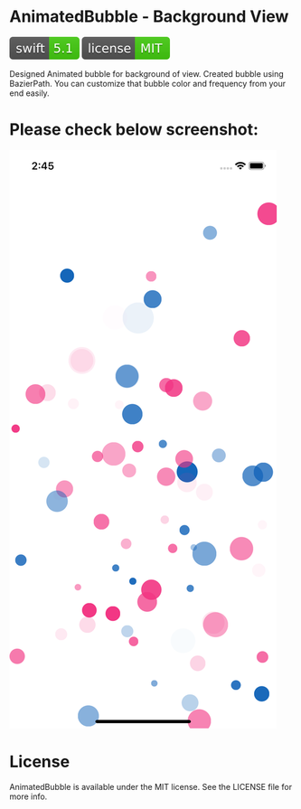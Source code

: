 # AnimatedBubble - Background View
[![Swift Status](https://github.com/HemantDixit10/AnimatedBubble/blob/master/BubbleAnimate/Images/swift.svg)](https://swift.org)
[![Licence Status](https://github.com/HemantDixit10/AnimatedBubble/blob/master/BubbleAnimate/Images/licence.svg)](https://opensource.org/licenses/MIT)

Designed Animated bubble for background of view. Created bubble using BazierPath. You can customize that bubble color and frequency from your end easily.


# Please check below screenshot:
![alt text](https://github.com/HemantDixit10/AnimatedBubble/blob/Development/ScreenShot1.png)

# License
AnimatedBubble is available under the MIT license. See the LICENSE file for more info.

